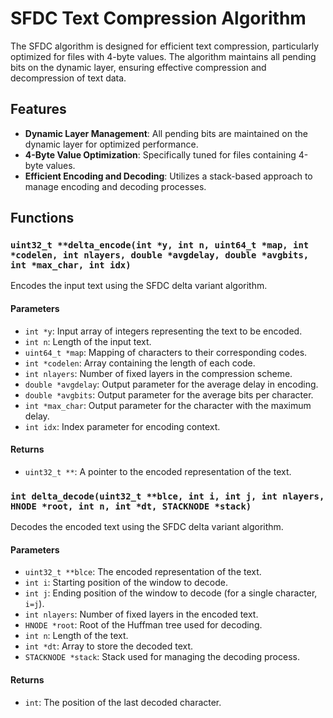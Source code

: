# SFDC Text Compression Algorithm

The SFDC algorithm is designed for efficient text compression, particularly optimized for files with 4-byte values. The algorithm maintains all pending bits on the dynamic layer, ensuring effective compression and decompression of text data.

## Features

- **Dynamic Layer Management**: All pending bits are maintained on the dynamic layer for optimized performance.
- **4-Byte Value Optimization**: Specifically tuned for files containing 4-byte values.
- **Efficient Encoding and Decoding**: Utilizes a stack-based approach to manage encoding and decoding processes.

## Functions

### `uint32_t **delta_encode(int *y, int n, uint64_t *map, int *codelen, int nlayers, double *avgdelay, double *avgbits, int *max_char, int idx)`

Encodes the input text using the SFDC delta variant algorithm.

#### Parameters

- `int *y`: Input array of integers representing the text to be encoded.
- `int n`: Length of the input text.
- `uint64_t *map`: Mapping of characters to their corresponding codes.
- `int *codelen`: Array containing the length of each code.
- `int nlayers`: Number of fixed layers in the compression scheme.
- `double *avgdelay`: Output parameter for the average delay in encoding.
- `double *avgbits`: Output parameter for the average bits per character.
- `int *max_char`: Output parameter for the character with the maximum delay.
- `int idx`: Index parameter for encoding context.

#### Returns

- `uint32_t **`: A pointer to the encoded representation of the text.

### `int delta_decode(uint32_t **blce, int i, int j, int nlayers, HNODE *root, int n, int *dt, STACKNODE *stack)`

Decodes the encoded text using the SFDC delta variant algorithm.

#### Parameters

- `uint32_t **blce`: The encoded representation of the text.
- `int i`: Starting position of the window to decode.
- `int j`: Ending position of the window to decode (for a single character, `i=j`).
- `int nlayers`: Number of fixed layers in the encoded text.
- `HNODE *root`: Root of the Huffman tree used for decoding.
- `int n`: Length of the text.
- `int *dt`: Array to store the decoded text.
- `STACKNODE *stack`: Stack used for managing the decoding process.

#### Returns

- `int`: The position of the last decoded character.


